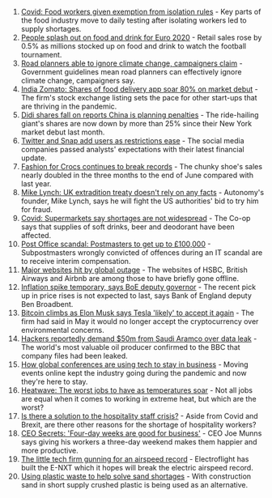 1. [Covid: Food workers given exemption from isolation rules](https://www.bbc.co.uk/news/business-57937342) - Key parts of the food industry move to daily testing after isolating workers led to supply shortages.
2. [People splash out on food and drink for Euro 2020](https://www.bbc.co.uk/news/business-57939140) - Retail sales rose by 0.5% as millions stocked up on food and drink to watch the football tournament.
3. [Road planners able to ignore climate change, campaigners claim](https://www.bbc.co.uk/news/business-57935608) - Government guidelines mean road planners can effectively ignore climate change, campaigners say.
4. [India Zomato: Shares of food delivery app soar 80% on market debut](https://www.bbc.co.uk/news/business-57938217) - The firm's stock exchange listing sets the pace for other start-ups that are thriving in the pandemic.
5. [Didi shares fall on reports China is planning penalties](https://www.bbc.co.uk/news/business-57938212) - The ride-hailing giant's shares are now down by more than 25% since their New York market debut last month.
6. [Twitter and Snap add users as restrictions ease](https://www.bbc.co.uk/news/business-57935258) - The social media companies passed analysts' expectations with their latest financial update.
7. [Fashion for Crocs continues to break records](https://www.bbc.co.uk/news/business-57935256) - The chunky shoe's sales nearly doubled in the three months to the end of June compared with last year.
8. [Mike Lynch: UK extradition treaty doesn't rely on any facts](https://www.bbc.co.uk/news/business-57933718) - Autonomy's founder, Mike Lynch, says he will fight the US authorities' bid to try him for fraud.
9. [Covid: Supermarkets say shortages are not widespread](https://www.bbc.co.uk/news/uk-57924264) - The Co-op says that supplies of soft drinks, beer and deodorant have been affected.
10. [Post Office scandal: Postmasters to get up to £100,000](https://www.bbc.co.uk/news/business-57928397) - Subpostmasters wrongly convicted of offences during an IT scandal are to receive interim compensation.
11. [Major websites hit by global outage](https://www.bbc.co.uk/news/technology-57929544) - The websites of HSBC, British Airways and Airbnb are among those to have briefly gone offline.
12. [Inflation spike temporary, says BoE deputy governor](https://www.bbc.co.uk/news/business-57922199) - The recent pick up in price rises is not expected to last, says Bank of England deputy Ben Broadbent.
13. [Bitcoin climbs as Elon Musk says Tesla 'likely' to accept it again](https://www.bbc.co.uk/news/business-57924354) - The firm had said in May it would no longer accept the cryptocurrency over environmental concerns.
14. [Hackers reportedly demand $50m from Saudi Aramco over data leak](https://www.bbc.co.uk/news/business-57924355) - The world's most valuable oil producer confirmed to the BBC that company files had been leaked.
15. [How global conferences are using tech to stay in business](https://www.bbc.co.uk/news/business-57817807) - Moving events online kept the industry going during the pandemic and now they're here to stay.
16. [Heatwave: The worst jobs to have as temperatures soar](https://www.bbc.co.uk/news/uk-wales-57914904) - Not all jobs are equal when it comes to working in extreme heat, but which are the worst?
17. [Is there a solution to the hospitality staff crisis?](https://www.bbc.co.uk/news/business-57817775) - Aside from Covid and Brexit, are there other reasons for the shortage of hospitality workers?
18. [CEO Secrets: 'Four-day weeks are good for business'](https://www.bbc.co.uk/news/business-57894093) - CEO Joe Munns says giving his workers a three-day weekend makes them happier and more productive.
19. [The little tech firm gunning for an airspeed record](https://www.bbc.co.uk/news/business-57747128) - Electroflight has built the E-NXT which it hopes will break the electric airspeed record.
20. [Using plastic waste to help solve sand shortages](https://www.bbc.co.uk/news/business-57832425) - With construction sand in short supply crushed plastic is being used as an alternative.
